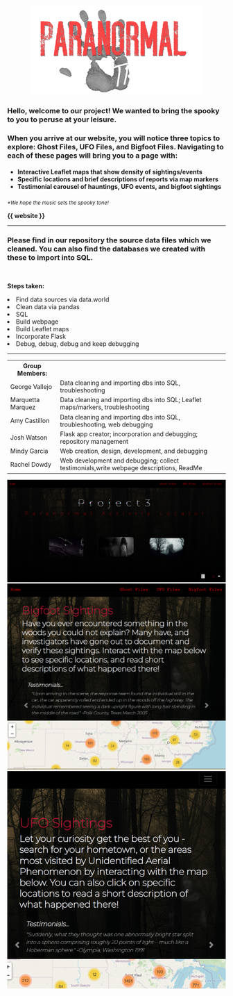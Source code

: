 
<!-- <h1 text-aligh:center;><b>Track the Paranormal!</b></h1> -->
<center><img src="readme_hand.png"></center>
<h3>

<strong>Hello, welcome to our project!  We wanted to bring the spooky to you to peruse at your leisure.</strong></h3>

<h3>When you arrive at our website, you will notice three topics to explore: Ghost Files, UFO Files, and Bigfoot Files. Navigating to each of these pages will bring you to a page with: </h3>
<h4>

- Interactive Leaflet maps that show density of sightings/events
- Specific locations and brief descriptions of reports via map markers
- Testimonial carousel of hauntings, UFO events, and bigfoot sightings</h4>

<i><small>*We hope the music sets the spooky tone!</i></small>

<strong>{{ website }}</strong>

<hr>

<h3>Please find in our repository the source data files which we cleaned.  You can also find the databases we created with these to import into SQL.</h3>

<br>

<b>Steps taken:</b>
<li>Find data sources via data.world</li>
<li>Clean data via pandas</li>
<li>SQL</li>
<li>Build webpage</li>
<li>Build Leaflet maps</li>
<li>Incorporate Flask</li>
<li>Debug, debug, debug and keep debugging</li>

<hr>
<table>
    <tr>
        <th>Group Members:</th>
    </tr>
    <tr>
        <td>George Vallejo</td>
        <td>Data cleaning and importing dbs into SQL, troubleshooting</td>
    </tr>
    <tr>
        <td>Marquetta Marquez</td>
        <td>Data cleaning and importing dbs into SQL; Leaflet maps/markers, troubleshooting</td>
    </tr>
    <tr>
        <td>Amy Castillon</td>
        <td>Data cleaning and importing dbs into SQL, troubleshooting, web debugging</td>
    </tr>
    <tr>
        <td>Josh Watson</td>
        <td>Flask app creator; incorporation and debugging; repository management</td>
    </tr>
    <tr>
        <td>Mindy Garcia</td>
        <td>Web creation, design, development, and debugging</td>
    </tr>
    <tr>
        <td>Rachel Dowdy</td>
        <td>Web development and debugging; collect testimonials,write webpage descriptions, ReadMe</td>
    </tr>
</table>

<img src="readme_index_preview.png">
<img src="readme_bigfoot_preview.png">
<img src="readme_ufo_preview.png">